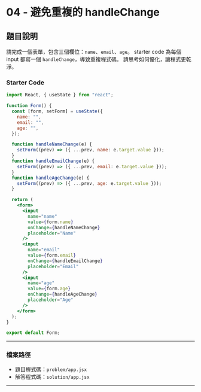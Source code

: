 # 04 - 避免重複的 handleChange

## 題目說明

請完成一個表單，包含三個欄位：`name`、`email`、`age`。
starter code 為每個 input 都寫一個 `handleChange`，導致重複程式碼。
請思考如何優化，讓程式更乾淨。

### Starter Code

```jsx
import React, { useState } from "react";

function Form() {
  const [form, setForm] = useState({
    name: "",
    email: "",
    age: "",
  });

  function handleNameChange(e) {
    setForm((prev) => ({ ...prev, name: e.target.value }));
  }
  function handleEmailChange(e) {
    setForm((prev) => ({ ...prev, email: e.target.value }));
  }
  function handleAgeChange(e) {
    setForm((prev) => ({ ...prev, age: e.target.value }));
  }

  return (
    <form>
      <input
        name="name"
        value={form.name}
        onChange={handleNameChange}
        placeholder="Name"
      />
      <input
        name="email"
        value={form.email}
        onChange={handleEmailChange}
        placeholder="Email"
      />
      <input
        name="age"
        value={form.age}
        onChange={handleAgeChange}
        placeholder="Age"
      />
    </form>
  );
}

export default Form;
```

---

### 檔案路徑

- 題目程式碼：`problem/app.jsx`
- 解答程式碼：`solution/app.jsx`

---

